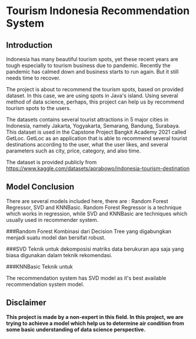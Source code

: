 # Tourism Indonesia Recommendation System

## Introduction
Indonesia has many beautiful tourism spots, yet these recent years are tough especially to tourism business due to pandemic. Recently the pandemic has calmed down and business starts to run again. But it still needs time to recover.

The project is about to recommend the tourism spots, based on provided dataset. In this case, we are using spots in Java's island. Using several method of data science, perhaps, this project can help us by recommend tourism spots to the users.

The datasets contains several tourist attractions in 5 major cities in Indonesia, namely Jakarta, Yogyakarta, Semarang, Bandung, Surabaya. This dataset is used in the Capstone Project Bangkit Academy 2021 called GetLoc. GetLoc as an application that is able to recommend several tourist destinations according to the user, what the user likes, and several parameters such as city, price, category, and also time.

The dataset is provided publicly from https://www.kaggle.com/datasets/aprabowo/indonesia-tourism-destination

## Model Conclusion
There are several models included here, there are : Random Forest Regressor, SVD and KNNBasic. Random Forest Regressor is a technique which works in regression, while SVD and KNNBasic are techniques which usually used in recommender system.

###Random Forest
Kombinasi dari Decision Tree yang digabungkan menjadi suatu model dan bersifat robust.

###SVD
Teknik untuk dekomposisi matriks data berukuran apa saja yang biasa digunakan dalam teknik rekomendasi.

###KNNBasic
Teknik untuk 

The recommendation system has SVD model as it's best available recommendation system model.

## Disclaimer
**This project is made by a non-expert in this field. In this project, we are trying to achieve a model which help us to determine air condition from some basic understanding of data science perspective.**
